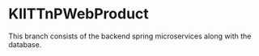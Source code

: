 # KIITTnPWebProduct
This branch consists of the backend spring microservices along with the database. 
